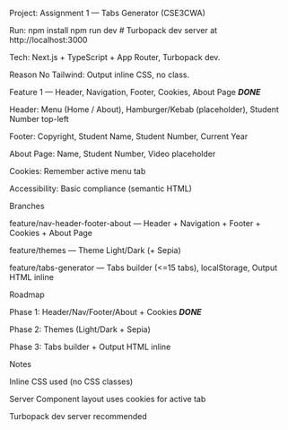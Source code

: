 Project: Assignment 1 — Tabs Generator (CSE3CWA)

Run:
npm install
npm run dev   # Turbopack dev server at http://localhost:3000


Tech: Next.js + TypeScript + App Router, Turbopack dev.

Reason No Tailwind: Output inline CSS, no class.


Feature 1 — Header, Navigation, Footer, Cookies, About Page ***DONE***

Header: Menu (Home / About), Hamburger/Kebab (placeholder), Student Number top-left

Footer: Copyright, Student Name, Student Number, Current Year

About Page: Name, Student Number, Video placeholder

Cookies: Remember active menu tab

Accessibility: Basic compliance (semantic HTML)

Branches

feature/nav-header-footer-about — Header + Navigation + Footer + Cookies + About Page

feature/themes — Theme Light/Dark (+ Sepia)

feature/tabs-generator — Tabs builder (<=15 tabs), localStorage, Output HTML inline

Roadmap

Phase 1: Header/Nav/Footer/About + Cookies ***DONE***

Phase 2: Themes (Light/Dark + Sepia)

Phase 3: Tabs builder + Output HTML inline

Notes

Inline CSS used (no CSS classes)

Server Component layout uses cookies for active tab

Turbopack dev server recommended